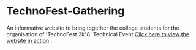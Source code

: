 # TechnoFest-Gathering
An informative website to bring together the college students for the organisation of  'TechnoFest 2k18' Technical Event
[Click here to view the website in action](https://http://gpptech.000webhostapp.com/) .
